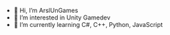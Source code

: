 - 👋 Hi, I’m ArslUnGames
- 👀 I’m interested in Unity Gamedev
- 🌱 I’m currently learning C#, C++, Python, JavaScript
